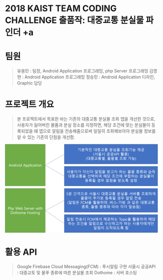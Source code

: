 # 2018 KAIST TEAM CODING CHALLENGE  출품작: 대중교통 분실물 파인더 +a

# 팀원

> 유용민 : 팀장, Android Application 프로그래밍, php Server 프로그래밍
> 김영현 : Android Application 프로그래밍
> 정승민 : Android Application 디자인, Graphic 담당

# 프로젝트 개요

> 본 프로젝트에서 목표한 바는 기존의 대중교통 분실물 조회 앱을 개선한 것으로, 사용자가 잃어버린 물품과 분실 장소를 지정하면, 해당 조건에 맞는 분실물이 등록되었을 떄 앱으로 알림을 전송해줌으로써 일일히 조회해보아야 분실물 정보를 알 수 있는 기존의 단점을 개선함.

![Image](./Images/info_1.png)

# 활용 API

> Google Firebase Cloud Messaging(FCM) : 푸시알림 구현
> 서울시 공공API : 대중교토 및 물푸 종류에 따른 분실물 조회
> Dothome : 서버 호스팅
